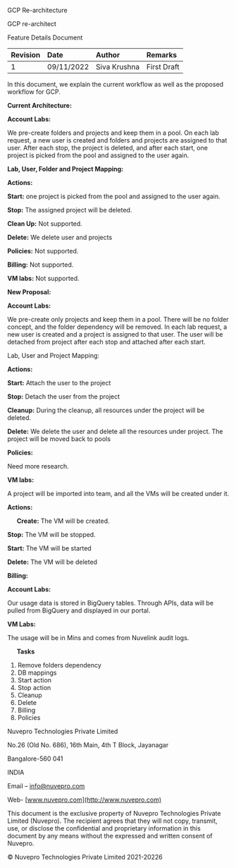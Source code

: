 ﻿GCP Re-architecture





GCP re-architect

Feature Details Document	




|Revision|Date|Author|Remarks|
| :- | :- | :- | :- |
|1|09/11/2022|Siva Krushna|First Draft|




In this document, we explain the current workflow as well as the proposed workflow for GCP.

**Current Architecture:**

**Account Labs:**

We pre-create folders and projects and keep them in a pool. On each lab request, a new user is created and folders and projects are assigned to that user. After each stop, the project is deleted, and after each start, one project is picked from the pool and assigned to the user again.













**Lab, User, Folder and Project Mapping:**










**Actions:** 

**Start:** one project is picked from the pool and assigned to the user again.

**Stop:** The assigned project will be deleted.

**Clean Up:** Not supported.

**Delete:** We delete user and projects

**Policies:** Not supported.

**Billing:** Not supported.

**VM labs:** Not supported.


**New Proposal:**

**Account Labs:**

We pre-create only projects and keep them in a pool. There will be no folder concept, and the folder dependency will be removed. In each lab request, a new user is created and a project is assigned to that user. The user will be detached from project after each stop and attached after each start.











Lab, User and Project Mapping:




**Actions:**

**Start:** Attach the user to the project

**Stop:** Detach the user from the project

**Cleanup:** During the cleanup, all resources under the project will be deleted. 

**Delete:** We delete the user and delete all the resources under project. The project will be moved back to pools

**Policies:** 

Need more research.

**VM labs:**

A project will be imported into team, and all the VMs will be created under it.


















**Actions:**

`	`**Create:** The VM will be created.

**Stop:** The VM will be stopped.

**Start:** The VM will be started

**Delete:** The VM will be deleted

**Billing:**

**Account Labs:**

Our usage data is stored in BigQuery tables. Through APIs, data will be pulled from BigQuery and displayed in our portal.

**VM Labs:**

The usage will be in Mins and comes from Nuvelink audit logs.


`	`**Tasks**

1. Remove folders dependency
1. DB mappings
1. Start action
1. Stop action
1. Cleanup
1. Delete
1. Billing
1. Policies









Nuvepro Technologies Private Limited

No.26 (Old No. 686), 16th Main, 4th T Block, Jayanagar

Bangalore-560 041

INDIA

Email – <info@nuvepro.com> 

Web- [www.nuvepro.com](http://www.nuvepro.com)




This document is the exclusive property of Nuvepro Technologies Private Limited (Nuvepro). The recipient agrees that they will not copy, transmit, use, or disclose the confidential and proprietary information in this document by any means without the expressed and written consent of Nuvepro. 





© Nuvepro Technologies Private Limited 2021-20226
